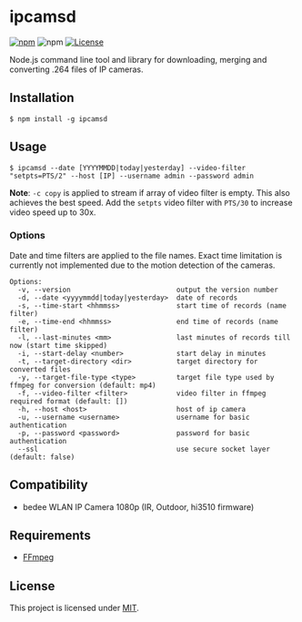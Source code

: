 # ipcamsd

[![npm](https://img.shields.io/npm/v/ipcamsd)](https://www.npmjs.com/package/ipcamsd)
![npm](https://img.shields.io/npm/dw/ipcamsd?label=↓)
[![License](https://img.shields.io/badge/License-MIT-blue.svg)](https://github.com/aoephtua/ipcamsd/blob/master/LICENSE)

Node.js command line tool and library for downloading, merging and converting .264 files of IP cameras.

## Installation

    $ npm install -g ipcamsd

## Usage

    $ ipcamsd --date [YYYYMMDD|today|yesterday] --video-filter "setpts=PTS/2" --host [IP] --username admin --password admin

**Note**: `-c copy` is applied to stream if array of video filter is empty. This also achieves the best speed. Add the `setpts` video filter with `PTS/30` to increase video speed up to 30x.

### Options

Date and time filters are applied to the file names. Exact time limitation is currently not implemented due to the motion detection of the cameras.

```
Options:
  -v, --version                          output the version number
  -d, --date <yyyymmdd|today|yesterday>  date of records
  -s, --time-start <hhmmss>              start time of records (name filter)
  -e, --time-end <hhmmss>                end time of records (name filter)
  -l, --last-minutes <mm>                last minutes of records till now (start time skipped)
  -i, --start-delay <number>             start delay in minutes
  -t, --target-directory <dir>           target directory for converted files
  -y, --target-file-type <type>          target file type used by ffmpeg for conversion (default: mp4)
  -f, --video-filter <filter>            video filter in ffmpeg required format (default: [])
  -h, --host <host>                      host of ip camera
  -u, --username <username>              username for basic authentication
  -p, --password <password>              password for basic authentication
  --ssl                                  use secure socket layer (default: false)
```

## Compatibility

- bedee WLAN IP Camera 1080p (IR, Outdoor, hi3510 firmware)

## Requirements

- [FFmpeg](https://ffmpeg.org/)

## License

This project is licensed under [MIT](https://github.com/aoephtua/ipcamsd/blob/master/LICENSE).